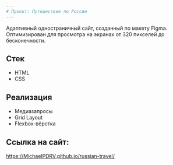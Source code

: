 ```yaml
---
# Проект: Путешествие по России
---
```


Адаптивный одностраничный сайт, созданный по макету Figma. Оптимизирован для просмотра на экранах от 320 пикселей до бесконечности. 

## Стек
* HTML
* CSS


## Реализация
* Медиазапросы
* Grid Layout
* Flexbox-вёрстка

## Ссылка на сайт:
https://MichaelPDRV.github.io/russian-travel/
